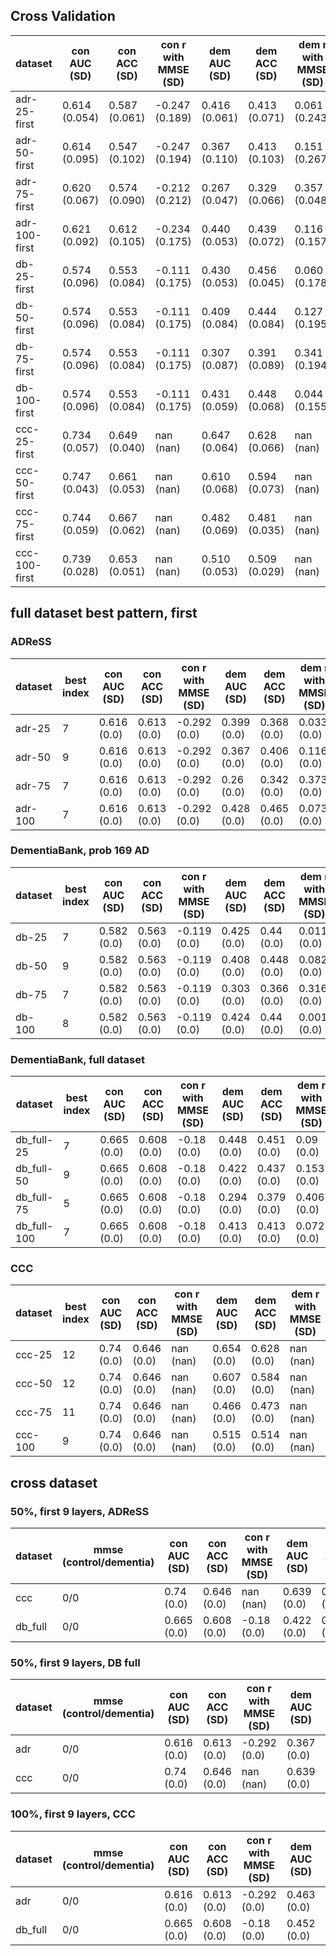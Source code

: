 ## Cross Validation

| dataset | con AUC (SD)| con ACC (SD) | con r with MMSE (SD)| dem AUC (SD)| dem ACC (SD) | dem r with MMSE (SD)| ratio AUC (SD)| ratio ACC (SD) | ratio r with MMSE (SD)|
| - | - | - | - | - | - | - | - | - | - |
| adr-25-first | 0.614 (0.054)| 0.587 (0.061) | -0.247 (0.189)| 0.416 (0.061)| 0.413 (0.071) | 0.061 (0.243)| 0.769 (0.099)| 0.69 (0.126) | -0.509 (0.091)|
| adr-50-first | 0.614 (0.095)| 0.547 (0.102) | -0.247 (0.194)| 0.367 (0.110)| 0.413 (0.103) | 0.151 (0.267)| 0.794 (0.040)| 0.72 (0.043) | -0.567 (0.070)|
| adr-75-first | 0.620 (0.067)| 0.574 (0.090) | -0.212 (0.212)| 0.267 (0.047)| 0.329 (0.066) | 0.357 (0.048)| 0.743 (0.045)| 0.71 (0.035) | -0.398 (0.196)|
| adr-100-first | 0.621 (0.092)| 0.612 (0.105) | -0.234 (0.175)| 0.440 (0.053)| 0.439 (0.072) | 0.116 (0.157)| 0.738 (0.101)| 0.64 (0.150) | -0.473 (0.117)|
| db-25-first | 0.574 (0.096)| 0.553 (0.084) | -0.111 (0.175)| 0.430 (0.053)| 0.456 (0.045) | 0.060 (0.178)| 0.745 (0.076)| 0.69 (0.040) | -0.358 (0.064)|
| db-50-first | 0.574 (0.096)| 0.553 (0.084) | -0.111 (0.175)| 0.409 (0.084)| 0.444 (0.084) | 0.127 (0.195)| 0.690 (0.072)| 0.63 (0.050) | -0.306 (0.092)|
| db-75-first | 0.574 (0.096)| 0.553 (0.084) | -0.111 (0.175)| 0.307 (0.087)| 0.391 (0.089) | 0.341 (0.194)| 0.690 (0.080)| 0.61 (0.068) | -0.298 (0.132)|
| db-100-first | 0.574 (0.096)| 0.553 (0.084) | -0.111 (0.175)| 0.431 (0.059)| 0.448 (0.068) | 0.044 (0.155)| 0.732 (0.070)| 0.69 (0.058) | -0.368 (0.081)|
| ccc-25-first | 0.734 (0.057)| 0.649 (0.040) | nan (nan)| 0.647 (0.064)| 0.628 (0.066) | nan (nan)| 0.712 (0.047)| 0.68 (0.038) | nan (nan)|
| ccc-50-first | 0.747 (0.043)| 0.661 (0.053) | nan (nan)| 0.610 (0.068)| 0.594 (0.073) | nan (nan)| 0.770 (0.047)| 0.70 (0.049) | nan (nan)|
| ccc-75-first | 0.744 (0.059)| 0.667 (0.062) | nan (nan)| 0.482 (0.069)| 0.481 (0.035) | nan (nan)| 0.766 (0.048)| 0.72 (0.072) | nan (nan)|
| ccc-100-first | 0.739 (0.028)| 0.653 (0.051) | nan (nan)| 0.510 (0.053)| 0.509 (0.029) | nan (nan)| 0.787 (0.012)| 0.71 (0.036) | nan (nan)|


## full dataset best pattern, first

### ADReSS

| dataset | best index| con AUC (SD)| con ACC (SD) | con r with MMSE (SD)| dem AUC (SD)| dem ACC (SD) | dem r with MMSE (SD)| ratio AUC (SD)| ratio ACC (SD) | ratio r with MMSE (SD)|
| - | - | - | - | - | - | - | - | - | - | - |
| adr-25 | 7 | 0.616 (0.0)| 0.613 (0.0) | -0.292 (0.0)| 0.399 (0.0)| 0.368 (0.0) | 0.033 (0.0)| 0.783 (0.0)| 0.716 (0.0) | -0.511 (0.0)|
| adr-50 | 9 | 0.616 (0.0)| 0.613 (0.0) | -0.292 (0.0)| 0.367 (0.0)| 0.406 (0.0) | 0.116 (0.0)| 0.796 (0.0)| 0.716 (0.0) | -0.564 (0.0)|
| adr-75 | 7 | 0.616 (0.0)| 0.613 (0.0) | -0.292 (0.0)| 0.26 (0.0)| 0.342 (0.0) | 0.373 (0.0)| 0.742 (0.0)| 0.645 (0.0) | -0.45 (0.0)|
| adr-100 | 7 | 0.616 (0.0)| 0.613 (0.0) | -0.292 (0.0)| 0.428 (0.0)| 0.465 (0.0) | 0.073 (0.0)| 0.739 (0.0)| 0.652 (0.0) | -0.468 (0.0)|

### DementiaBank, prob 169 AD

| dataset | best index| con AUC (SD)| con ACC (SD) | con r with MMSE (SD)| dem AUC (SD)| dem ACC (SD) | dem r with MMSE (SD)| ratio AUC (SD)| ratio ACC (SD) | ratio r with MMSE (SD)|
| - | - | - | - | - | - | - | - | - | - | - |
| db-25 | 7 | 0.582 (0.0)| 0.563 (0.0) | -0.119 (0.0)| 0.425 (0.0)| 0.44 (0.0) | 0.011 (0.0)| 0.748 (0.0)| 0.687 (0.0) | -0.352 (0.0)|
| db-50 | 9 | 0.582 (0.0)| 0.563 (0.0) | -0.119 (0.0)| 0.408 (0.0)| 0.448 (0.0) | 0.082 (0.0)| 0.688 (0.0)| 0.619 (0.0) | -0.301 (0.0)|
| db-75 | 7 | 0.582 (0.0)| 0.563 (0.0) | -0.119 (0.0)| 0.303 (0.0)| 0.366 (0.0) | 0.316 (0.0)| 0.698 (0.0)| 0.616 (0.0) | -0.274 (0.0)|
| db-100 | 8 | 0.582 (0.0)| 0.563 (0.0) | -0.119 (0.0)| 0.424 (0.0)| 0.44 (0.0) | 0.001 (0.0)| 0.744 (0.0)| 0.683 (0.0) | -0.38 (0.0)|

### DementiaBank, full dataset

| dataset | best index| con AUC (SD)| con ACC (SD) | con r with MMSE (SD)| dem AUC (SD)| dem ACC (SD) | dem r with MMSE (SD)| ratio AUC (SD)| ratio ACC (SD) | ratio r with MMSE (SD)|
| - | - | - | - | - | - | - | - | - | - | - |
| db_full-25 | 7 | 0.665 (0.0)| 0.608 (0.0) | -0.18 (0.0)| 0.448 (0.0)| 0.451 (0.0) | 0.09 (0.0)| 0.758 (0.0)| 0.696 (0.0) | -0.423 (0.0)|
| db_full-50 | 9 | 0.665 (0.0)| 0.608 (0.0) | -0.18 (0.0)| 0.422 (0.0)| 0.437 (0.0) | 0.153 (0.0)| 0.787 (0.0)| 0.71 (0.0) | -0.421 (0.0)|
| db_full-75 | 5 | 0.665 (0.0)| 0.608 (0.0) | -0.18 (0.0)| 0.294 (0.0)| 0.379 (0.0) | 0.406 (0.0)| 0.77 (0.0)| 0.724 (0.0) | -0.343 (0.0)|
| db_full-100 | 7 | 0.665 (0.0)| 0.608 (0.0) | -0.18 (0.0)| 0.413 (0.0)| 0.413 (0.0) | 0.072 (0.0)| 0.773 (0.0)| 0.686 (0.0) | -0.354 (0.0)|

### CCC

| dataset | best index| con AUC (SD)| con ACC (SD) | con r with MMSE (SD)| dem AUC (SD)| dem ACC (SD) | dem r with MMSE (SD)| ratio AUC (SD)| ratio ACC (SD) | ratio r with MMSE (SD)|
| - | - | - | - | - | - | - | - | - | - | - |
| ccc-25 | 12 | 0.74 (0.0)| 0.646 (0.0) | nan (nan)| 0.654 (0.0)| 0.628 (0.0) | nan (nan)| 0.715 (0.0)| 0.669 (0.0) | nan (nan)|
| ccc-50 | 12 | 0.74 (0.0)| 0.646 (0.0) | nan (nan)| 0.607 (0.0)| 0.584 (0.0) | nan (nan)| 0.77 (0.0)| 0.721 (0.0) | nan (nan)|
| ccc-75 | 11 | 0.74 (0.0)| 0.646 (0.0) | nan (nan)| 0.466 (0.0)| 0.473 (0.0) | nan (nan)| 0.78 (0.0)| 0.713 (0.0) | nan (nan)|
| ccc-100 | 9 | 0.74 (0.0)| 0.646 (0.0) | nan (nan)| 0.515 (0.0)| 0.514 (0.0) | nan (nan)| 0.785 (0.0)| 0.698 (0.0) | nan (nan)|


## cross dataset

### 50%, first 9 layers, ADReSS

| dataset | mmse (control/dementia)| con AUC (SD)| con ACC (SD) | con r with MMSE (SD)| dem AUC (SD)| dem ACC (SD) | dem r with MMSE (SD)| ratio AUC (SD)| ratio ACC (SD) | ratio r with MMSE (SD)|
| - | - | - | - | - | - | - | - | - | - | - |
| ccc | 0/0 | 0.74 (0.0)| 0.646 (0.0) | nan (nan)| 0.639 (0.0)| 0.592 (0.0) | nan (nan)| 0.739 (0.0)| 0.69 (0.0) | nan (nan)|
| db_full | 0/0 | 0.665 (0.0)| 0.608 (0.0) | -0.18 (0.0)| 0.422 (0.0)| 0.437 (0.0) | 0.153 (0.0)| 0.787 (0.0)| 0.71 (0.0) | -0.421 (0.0)|

### 50%, first 9 layers, DB full

| dataset | mmse (control/dementia)| con AUC (SD)| con ACC (SD) | con r with MMSE (SD)| dem AUC (SD)| dem ACC (SD) | dem r with MMSE (SD)| ratio AUC (SD)| ratio ACC (SD) | ratio r with MMSE (SD)|
| - | - | - | - | - | - | - | - | - | - | - |
| adr | 0/0 | 0.616 (0.0)| 0.613 (0.0) | -0.292 (0.0)| 0.367 (0.0)| 0.406 (0.0) | 0.116 (0.0)| 0.796 (0.0)| 0.716 (0.0) | -0.564 (0.0)|
| ccc | 0/0 | 0.74 (0.0)| 0.646 (0.0) | nan (nan)| 0.639 (0.0)| 0.592 (0.0) | nan (nan)| 0.739 (0.0)| 0.69 (0.0) | nan (nan)|

### 100%, first 9 layers, CCC

| dataset | mmse (control/dementia)| con AUC (SD)| con ACC (SD) | con r with MMSE (SD)| dem AUC (SD)| dem ACC (SD) | dem r with MMSE (SD)| ratio AUC (SD)| ratio ACC (SD) | ratio r with MMSE (SD)|
| - | - | - | - | - | - | - | - | - | - | - |
| adr | 0/0 | 0.616 (0.0)| 0.613 (0.0) | -0.292 (0.0)| 0.463 (0.0)| 0.516 (0.0) | 0.011 (0.0)| 0.704 (0.0)| 0.626 (0.0) | -0.349 (0.0)|
| db_full | 0/0 | 0.665 (0.0)| 0.608 (0.0) | -0.18 (0.0)| 0.452 (0.0)| 0.457 (0.0) | -0.001 (0.0)| 0.739 (0.0)| 0.666 (0.0) | -0.269 (0.0)|